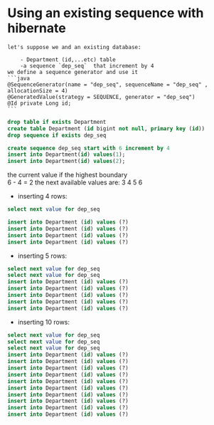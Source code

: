 # Using an existing sequence with hibernate 
    let's suppose we and an existing database:
    
        - Department (id,...etc) table
        -a sequence `dep_seq`  that increment by 4
    we define a sequence generator and use it 
    ```java
    @SequenceGenerator(name = "dep_seq", sequenceName = "dep_seq" , allocationSize = 4)
    @GeneratedValue(strategy = SEQUENCE, generator = "dep_seq")
    @Id private Long id;
    ```


 
```sql
drop table if exists Department 
create table Department (id bigint not null, primary key (id))
drop sequence if exists dep_seq

create sequence dep_seq start with 6 increment by 4
insert into Department(id) values(1);
insert into Department(id) values(2);
```
the current value if the highest boundary    
6 - 4 = 2
    the next available values are:
        3
        4
        5
        6

- inserting 4 rows:
```sql
select next value for dep_seq

insert into Department (id) values (?)
insert into Department (id) values (?)
insert into Department (id) values (?)
insert into Department (id) values (?)
```

- inserting 5 rows:
```sql
select next value for dep_seq
select next value for dep_seq
insert into Department (id) values (?)
insert into Department (id) values (?)
insert into Department (id) values (?)
insert into Department (id) values (?)
insert into Department (id) values (?)
```
- inserting 10 rows:
```sql
select next value for dep_seq
select next value for dep_seq
select next value for dep_seq
insert into Department (id) values (?)
insert into Department (id) values (?)
insert into Department (id) values (?)
insert into Department (id) values (?)
insert into Department (id) values (?)
insert into Department (id) values (?)
insert into Department (id) values (?)
insert into Department (id) values (?)
insert into Department (id) values (?)
insert into Department (id) values (?)
```
